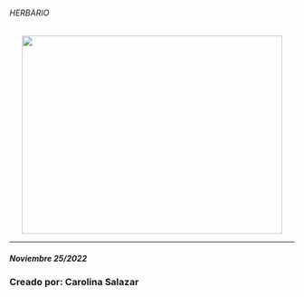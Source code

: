 ###### HERBARIO
<p align="center">
	<img width="460" height="350" src="https://img.ecartelera.com/noticias/67300/67389-m.jpg">
</p>

***
##### Noviembre 25/2022
### Creado por: Carolina Salazar
